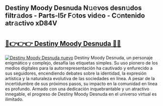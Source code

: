 ## Destiny Moody Desnuda N𝚞𝚎vos desn𝚞dos filtr𝚊dos - Parts-I5r F𝚘tos vid𝚎o - C𝚘ntenido atr𝚊ctivo xD84V

# <h2><a href="http://mb2ueg.tromn.icu/?c=Destiny+Moody+Desnuda">🔗👉👉👉 Destiny Moody Desnuda 🔗🔗</a></h2>

[![Destiny Moody Desnuda nuevo](https://i.imgur.com/pEAQMta.gif)](http://mb2ueg.tromn.icu/?c=Destiny+Moody+Desnuda)
Destiny Moody Desnuda, un personaje enigmático y complejo, desafía las etiquetas simples. Su uso pionero de los medios digitales para la autorrepresentación ha cautivado y enfurecido a sus seguidores, encendiendo debates sobre la identidad, la expresión artística y la naturaleza evolutiva de las sociedades en línea. A pesar de la incertidumbre de sus próximos pasos, su impacto en la comunidad en línea es profundo. Armado con una dedicación inquebrantable y un atractivo innegable, el progreso de Destiny Moody Desnuda en el universo virtual es ilimitado.
